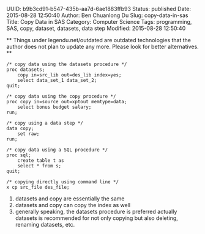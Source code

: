 UUID: b9b3cd91-b547-435b-aa7d-6ae1883ffb93
Status: published
Date: 2015-08-28 12:50:40
Author: Ben Chuanlong Du
Slug: copy-data-in-sas
Title: Copy Data in SAS
Category: Computer Science
Tags: programming, SAS, copy, dataset, datasets, data step
Modified: 2015-08-28 12:50:40

**
Things under legendu.net/outdated are outdated technologies 
that the author does not plan to update any more. 
Please look for better alternatives.
**

```SAS
/* copy data using the datasets procedure */
proc datasets;
    copy in=src_lib out=des_lib index=yes;
	select data_set_1 data_set_2;
quit;

/* copy data using the copy procedure */
proc copy in=source out=xptout memtype=data;
    select bonus budget salary;
run;

/* copy using a data step */
data copy;
    set raw;
run;

/* copy data using a SQL procedure */
proc sql;
    create table t as
    select * from s;
quit;

/* copying directly using command line */
x cp src_file des_file;
```

1. datasets and copy are essentially the same
2. datasets and copy can copy the index as well
3. generally speaking, the datasets procedure is preferred
actually datasets is recommended for not only copying but also deleting, renaming datasets, etc.
